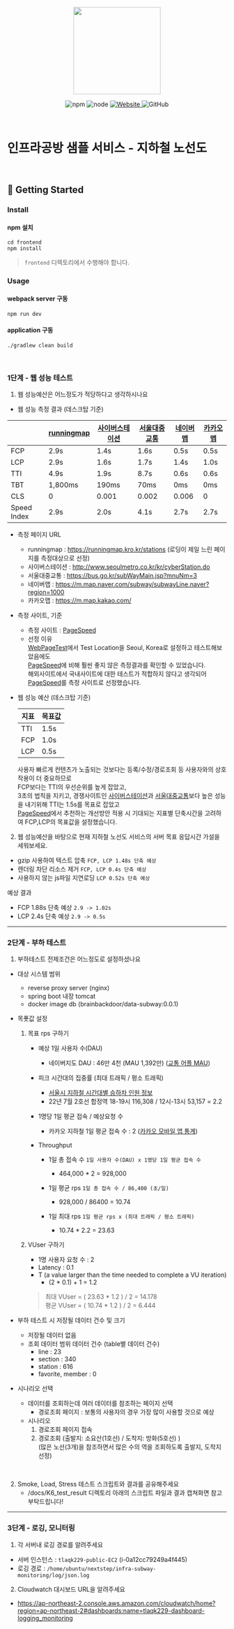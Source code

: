 <p align="center">
    <img width="200px;" src="https://raw.githubusercontent.com/woowacourse/atdd-subway-admin-frontend/master/images/main_logo.png"/>
</p>
<p align="center">
  <img alt="npm" src="https://img.shields.io/badge/npm-%3E%3D%205.5.0-blue">
  <img alt="node" src="https://img.shields.io/badge/node-%3E%3D%209.3.0-blue">
  <a href="https://edu.nextstep.camp/c/R89PYi5H" alt="nextstep atdd">
    <img alt="Website" src="https://img.shields.io/website?url=https%3A%2F%2Fedu.nextstep.camp%2Fc%2FR89PYi5H">
  </a>
  <img alt="GitHub" src="https://img.shields.io/github/license/next-step/atdd-subway-service">
</p>

<br>

# 인프라공방 샘플 서비스 - 지하철 노선도

<br>

## 🚀 Getting Started

### Install
#### npm 설치
```
cd frontend
npm install
```
> `frontend` 디렉토리에서 수행해야 합니다.

### Usage
#### webpack server 구동
```
npm run dev
```
#### application 구동
```
./gradlew clean build
```
<br>


### 1단계 - 웹 성능 테스트
1. 웹 성능예산은 어느정도가 적당하다고 생각하시나요

- 웹 성능 측정 결과 (데스크탑 기준)

|             | [runningmap] | [사이버스테이션] | [서울대중교통] | [네이버맵] | [카카오맵] |
|-------------|--------------|-----------|----------|--------|--------|
| FCP         | 2.9s         | 1.4s      | 1.6s     | 0.5s   | 0.5s   |
| LCP         | 2.9s         | 1.6s      | 1.7s     | 1.4s   | 1.0s   |
| TTI         | 4.9s         | 1.9s      | 8.7s     | 0.6s   | 0.6s   |
| TBT         | 1,800ms      | 190ms     | 70ms     | 0ms    | 0ms    |
| CLS         | 0            | 0.001     | 0.002    | 0.006  | 0      |
| Speed Index | 2.9s         | 2.0s      | 4.1s     | 2.7s   | 2.7s   |

- 측정 페이지 URL
  + runningmap : https://runningmap.kro.kr/stations (로딩이 제일 느린 페이지를 측정대상으로 선정)
  + 사이버스테이션 : http://www.seoulmetro.co.kr/kr/cyberStation.do
  + 서울대중교통 : https://bus.go.kr/subWayMain.jsp?mnuNm=3
  + 네이버맵 : https://m.map.naver.com/subway/subwayLine.naver?region=1000
  + 카카오맵 : https://m.map.kakao.com/


- 측정 사이트, 기준
  - 측정 사이트 : [PageSpeed]
  - 선정 이유
  <br>[WebPageTest]에서 Test Location을 Seoul, Korea로 설정하고 테스트해보았음에도
  <br>[PageSpeed]에 비해 훨씬 좋지 않은 측정결과를 확인할 수 있었습니다.
  <br>해외사이트에서 국내사이트에 대한 테스트가 적합하지 않다고 생각되어 [PageSpeed]를 측정 사이트로 선정했습니다.


- 웹 성능 예산 (데스크탑 기준)

  | 지표  | 목표값  |
  |-----|------|
  | TTI | 1.5s |
  | FCP | 1.0s |
  | LCP | 0.5s |
  사용자 빠르게 컨텐츠가 노출되는 것보다는 등록/수정/경로조회 등 사용자와의 상호작용이 더 중요하므로
  <br>FCP보다는 TTI의 우선순위를 높게 잡았고,
  <br>3초의 법칙을 지키고, 경쟁사이트인 [사이버스테이션]과 [서울대중교통]보다 높은 성능을 내기위해 TTI는 1.5s를 목표로 잡았고
  <br>[PageSpeed]에서 추천하는 개선방안 적용 시 기대되는 지표별 단축시간을 고려하여 FCP,LCP의 목표값을 설정했습니다.

[runningmap]: https://runningmap.kro.kr/stations
[사이버스테이션]: http://www.seoulmetro.co.kr/kr/cyberStation.do
[서울대중교통]: https://bus.go.kr/subWayMain.jsp?mnuNm=3
[네이버맵]: https://m.map.naver.com/subway/subwayLine.naver?region=1000
[카카오맵]: https://m.map.kakao.com/
[PageSpeed]: https://pagespeed.web.dev
[WebPageTest]: https://www.webpagetest.org/

2. 웹 성능예산을 바탕으로 현재 지하철 노선도 서비스의 서버 목표 응답시간 가설을 세워보세요.

- gzip 사용하여 텍스트 압축 `FCP, LCP 1.48s 단축 예상`
- 렌더링 차단 리소스 제거 `FCP, LCP 0.4s 단축 예상`
- 사용하지 않는 js파일 지연로딩 `LCP 0.52s 단축 예상`

예상 결과
- FCP 1.88s 단축 예상 `2.9 -> 1.02s`
- LCP 2.4s 단축 예상 `2.9 -> 0.5s`

---

### 2단계 - 부하 테스트 
1. 부하테스트 전제조건은 어느정도로 설정하셨나요

* 대상 시스템 범위
  - reverse proxy server (nginx)
  - spring boot 내장 tomcat
  - docker image db (brainbackdoor/data-subway:0.0.1)


* 목푯값 설정

  1. 목표 rps 구하기
     - 예상 1일 사용자 수(DAU)
       + 네이버지도 DAU : 46만 4천 (MAU 1,392만) ([교통 어플 MAU](https://www.sedaily.com/NewsView/22RH3PUBN6))
  
     - 피크 시간대의 집중률 (최대 트래픽 / 평소 트래픽)
       + [서울시 지하철 시간대별 승하차 인원 정보](https://data.seoul.go.kr/dataList/OA-12252/S/1/datasetView.do)
       + 22년 7월 2호선 합정역 18-19시 116,308 / 12시-13시 53,157 = 2.2
  
     - 1명당 1일 평균 접속 / 예상요청 수
       + 카카오 지하철 1일 평균 접속 수 : 2 ([카카오 모바일 앱 통계](https://ko.lab.appa.pe/2016-09/kakao-korea.html))
  
     - Throughput
       + 1일 총 접속 수 `1일 사용자 수(DAU) x 1명당 1일 평균 접속 수`
         + 464,000 * 2 = 928,000
  
       + 1일 평균 rps `1일 총 접속 수 / 86,400 (초/일)`
         + 928,000 / 86400 = 10.74
  
       + 1일 최대 rps `1일 평균 rps x (최대 트래픽 / 평소 트래픽)`
         + 10.74 * 2.2 = 23.63
  2. VUser 구하기
     + 1명 사용자 요청 수 : 2
     + Latency : 0.1
     + T (a value larger than the time needed to complete a VU iteration)
       + (2 * 0.1) + 1 = 1.2
  
     > 최대 VUser = ( 23.63 * 1.2 ) / 2 = 14.178
       <br>평균 VUser = ( 10.74 * 1.2 ) / 2 = 6.444

* 부하 테스트 시 저장될 데이터 건수 및 크기
  - 저장될 데이터 없음
  - 조회 데이터 범위 데이터 건수 (table별 데이터 건수)
    + line : 23
    + section : 340
    + station : 616
    + favorite, member : 0


* 시나리오 선택
  - 데이터를 조회하는데 여러 데이터를 참조하는 페이지 선택
    - 경로조회 페이지 : 보통의 사용자의 경우 가장 많이 사용할 것으로 예상
  - 시나리오
    1. 경로조회 페이지 접속
    1. 경로조회 (출발지: 소요산(1호선) / 도착지: 방화(5호선) )
      <br>(많은 노선(3개)을 참조하면서 많은 수의 역을 조회하도록 출발지, 도착지 선정)

<br>

2. Smoke, Load, Stress 테스트 스크립트와 결과를 공유해주세요
   - /docs/K6_test_result 디렉토리 아래의 스크립트 파일과 결과 캡쳐화면 참고 부탁드립니다!
---

### 3단계 - 로깅, 모니터링
1. 각 서버내 로깅 경로를 알려주세요
- 서버 인스턴스 : `tlaqk229-public-EC2` (i-0a12cc79249a4f445) 
- 로깅 경로 : 
`/home/ubuntu/nextstep/infra-subway-monitoring/log/json.log`

2. Cloudwatch 대시보드 URL을 알려주세요
- https://ap-northeast-2.console.aws.amazon.com/cloudwatch/home?region=ap-northeast-2#dashboards:name=tlaqk229-dashboard-logging_monitoring
